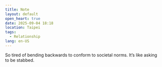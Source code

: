 ```yaml
---
title: Note
layout: default
open_heart: true
date: 2025-09-04 18:18
location: Taipei
tags: 
  - Relationship
lang: en-US
---
```


So tired of bending backwards to conform to societal norms. It’s like asking to be stabbed.
